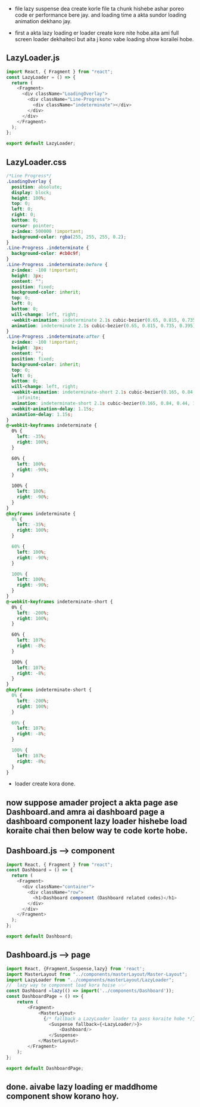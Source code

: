 - file lazy suspense dea create korle file ta chunk hishebe ashar poreo code er performance bere jay. and loading time a akta sundor loading animation dekhano jay.

- first a akta lazy loading er loader create kore nite hobe.aita ami full screen loader dekhaiteci but aita j kono vabe loading show korailei hobe.

## LazyLoader.js

```js
import React, { Fragment } from "react";
const LazyLoader = () => {
  return (
    <Fragment>
      <div className="LoadingOverlay">
        <div className="Line-Progress">
          <div className="indeterminate"></div>
        </div>
      </div>
    </Fragment>
  );
};

export default LazyLoader;
```

## LazyLoader.css

```css
/*Line Progress*/
.LoadingOverlay {
  position: absolute;
  display: block;
  height: 100%;
  top: 0;
  left: 0;
  right: 0;
  bottom: 0;
  cursor: pointer;
  z-index: 500000 !important;
  background-color: rgba(255, 255, 255, 0.2);
}
.Line-Progress .indeterminate {
  background-color: #cb0c9f;
}
.Line-Progress .indeterminate:before {
  z-index: -100 !important;
  height: 3px;
  content: "";
  position: fixed;
  background-color: inherit;
  top: 0;
  left: 0;
  bottom: 0;
  will-change: left, right;
  -webkit-animation: indeterminate 2.1s cubic-bezier(0.65, 0.815, 0.735, 0.395) infinite;
  animation: indeterminate 2.1s cubic-bezier(0.65, 0.815, 0.735, 0.395) infinite;
}
.Line-Progress .indeterminate:after {
  z-index: -100 !important;
  height: 3px;
  content: "";
  position: fixed;
  background-color: inherit;
  top: 0;
  left: 0;
  bottom: 0;
  will-change: left, right;
  -webkit-animation: indeterminate-short 2.1s cubic-bezier(0.165, 0.84, 0.44, 1)
    infinite;
  animation: indeterminate-short 2.1s cubic-bezier(0.165, 0.84, 0.44, 1) infinite;
  -webkit-animation-delay: 1.15s;
  animation-delay: 1.15s;
}
@-webkit-keyframes indeterminate {
  0% {
    left: -35%;
    right: 100%;
  }

  60% {
    left: 100%;
    right: -90%;
  }

  100% {
    left: 100%;
    right: -90%;
  }
}
@keyframes indeterminate {
  0% {
    left: -35%;
    right: 100%;
  }

  60% {
    left: 100%;
    right: -90%;
  }

  100% {
    left: 100%;
    right: -90%;
  }
}
@-webkit-keyframes indeterminate-short {
  0% {
    left: -200%;
    right: 100%;
  }

  60% {
    left: 107%;
    right: -8%;
  }

  100% {
    left: 107%;
    right: -8%;
  }
}
@keyframes indeterminate-short {
  0% {
    left: -200%;
    right: 100%;
  }

  60% {
    left: 107%;
    right: -8%;
  }

  100% {
    left: 107%;
    right: -8%;
  }
}
```

- loader create kora done.

## now suppose amader project a akta page ase Dashboard.and amra ai dashboard page a dashboard component lazy loader hishebe load koraite chai then below way te code korte hobe.

## Dashboard.js --> component

```js
import React, { Fragment } from "react";
const Dashboard = () => {
  return (
    <Fragment>
      <div className="container">
        <div className="row">
          <h1>Dashboard component (Dashboard related codes)</h1>
        </div>
      </div>
    </Fragment>
  );
};

export default Dashboard;
```
## Dashboard.js --> page

```js
import React, {Fragment,Suspense,lazy} from 'react';
import MasterLayout from "../components/masterLayout/Master-Layout";
import LazyLoader from "../components/masterLayout/LazyLoader";
//  lazy way te component load kora hoise ✅✅
const Dashboard =lazy(() => import('../components/Dashboard'));
const DashboardPage = () => {
    return (
        <Fragment>
            <MasterLayout>
              {/* fallback a LazyLoader loader ta pass koraite hobe */}
                <Suspense fallback={<LazyLoader/>}>
                    <Dashboard/>
                </Suspense>
            </MasterLayout>
        </Fragment>
    );
};

export default DashboardPage;
```

## done. aivabe lazy loading er maddhome component show korano hoy.
